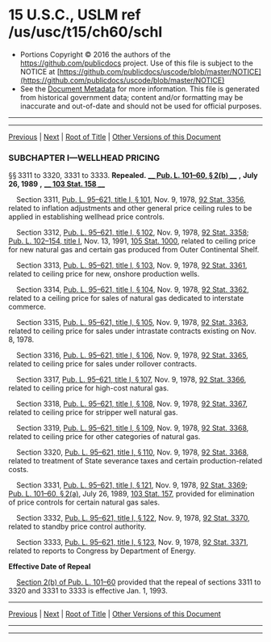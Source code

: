 ---
---

# 15 U.S.C., USLM ref /us/usc/t15/ch60/schI

* Portions Copyright © 2016 the authors of the https://github.com/publicdocs project.
  Use of this file is subject to the NOTICE at [https://github.com/publicdocs/uscode/blob/master/NOTICE](https://github.com/publicdocs/uscode/blob/master/NOTICE)
* See the [Document Metadata](././../../../../..//README.md) for more information.
  This file is generated from historical government data; content and/or formatting may be inaccurate and out-of-date and should not be used for official purposes.

----------
----------

[Previous](./../../../../..//us/usc/t15/ch60/m__us_usc_t15_s3301.md) | [Next](./../../../../..//us/usc/t15/ch60/schII/m__us_usc_t15_ch60_schII.md) | [Root of Title](./../../../../../) | [Other Versions of this Document](https://publicdocs.github.io/go/links?ns=uslm&ref=%2Fus%2Fusc%2Ft15%2Fch60%2FschI)

### SUBCHAPTER I—WELLHEAD PRICING

§§ 3311 to 3320, 3331 to 3333. __Repealed.__  __[__  __Pub. L. 101–60, § 2(b)__  __][/us/pl/101/60/s2/b]__  __,__  __July 26, 1989__  __,__  __[__  __103 Stat. 158__  __][/us/stat/103/158]__ 

    Section 3311, [Pub. L. 95–621, title I, § 101][/us/pl/95/621/s101], Nov. 9, 1978, [92 Stat. 3356][/us/stat/92/3356], related to inflation adjustments and other general price ceiling rules to be applied in establishing wellhead price controls.

    Section 3312, [Pub. L. 95–621, title I, § 102][/us/pl/95/621/s102], Nov. 9, 1978, [92 Stat. 3358][/us/stat/92/3358]; [Pub. L. 102–154, title I][/us/pl/102/154], Nov. 13, 1991, [105 Stat. 1000][/us/stat/105/1000], related to ceiling price for new natural gas and certain gas produced from Outer Continental Shelf.

    Section 3313, [Pub. L. 95–621, title I, § 103][/us/pl/95/621/s103], Nov. 9, 1978, [92 Stat. 3361][/us/stat/92/3361], related to ceiling price for new, onshore production wells.

    Section 3314, [Pub. L. 95–621, title I, § 104][/us/pl/95/621/s104], Nov. 9, 1978, [92 Stat. 3362][/us/stat/92/3362], related to a ceiling price for sales of natural gas dedicated to interstate commerce.

    Section 3315, [Pub. L. 95–621, title I, § 105][/us/pl/95/621/s105], Nov. 9, 1978, [92 Stat. 3363][/us/stat/92/3363], related to ceiling price for sales under intrastate contracts existing on Nov. 8, 1978.

    Section 3316, [Pub. L. 95–621, title I, § 106][/us/pl/95/621/s106], Nov. 9, 1978, [92 Stat. 3365][/us/stat/92/3365], related to ceiling price for sales under rollover contracts.

    Section 3317, [Pub. L. 95–621, title I, § 107][/us/pl/95/621/s107], Nov. 9, 1978, [92 Stat. 3366][/us/stat/92/3366], related to ceiling price for high-cost natural gas.

    Section 3318, [Pub. L. 95–621, title I, § 108][/us/pl/95/621/s108], Nov. 9, 1978, [92 Stat. 3367][/us/stat/92/3367], related to ceiling price for stripper well natural gas.

    Section 3319, [Pub. L. 95–621, title I, § 109][/us/pl/95/621/s109], Nov. 9, 1978, [92 Stat. 3368][/us/stat/92/3368], related to ceiling price for other categories of natural gas.

    Section 3320, [Pub. L. 95–621, title I, § 110][/us/pl/95/621/s110], Nov. 9, 1978, [92 Stat. 3368][/us/stat/92/3368], related to treatment of State severance taxes and certain production-related costs.

    Section 3331, [Pub. L. 95–621, title I, § 121][/us/pl/95/621/s121], Nov. 9, 1978, [92 Stat. 3369][/us/stat/92/3369]; [Pub. L. 101–60, § 2(a)][/us/pl/101/60/s2/a], July 26, 1989, [103 Stat. 157][/us/stat/103/157], provided for elimination of price controls for certain natural gas sales.

    Section 3332, [Pub. L. 95–621, title I, § 122][/us/pl/95/621/s122], Nov. 9, 1978, [92 Stat. 3370][/us/stat/92/3370], related to standby price control authority.

    Section 3333, [Pub. L. 95–621, title I, § 123][/us/pl/95/621/s123], Nov. 9, 1978, [92 Stat. 3371][/us/stat/92/3371], related to reports to Congress by Department of Energy.

 __Effective Date of Repeal__ 

    [Section 2(b) of Pub. L. 101–60][/us/pl/101/60/s2/b] provided that the repeal of sections 3311 to 3320 and 3331 to 3333 is effective Jan. 1, 1993.

----------

[Previous](./../../../../..//us/usc/t15/ch60/m__us_usc_t15_s3301.md) | [Next](./../../../../..//us/usc/t15/ch60/schII/m__us_usc_t15_ch60_schII.md) | [Root of Title](./../../../../../) | [Other Versions of this Document](https://publicdocs.github.io/go/links?ns=uslm&ref=%2Fus%2Fusc%2Ft15%2Fch60%2FschI)

----------
----------

[/us/pl/101/60/s2/b]: https://publicdocs.github.io/go/links?ns=uslm&ref=%2Fus%2Fpl%2F101%2F60%2Fs2%2Fb
[/us/stat/103/158]: https://publicdocs.github.io/go/links?ns=uslm&ref=%2Fus%2Fstat%2F103%2F158
[/us/pl/95/621/s101]: https://publicdocs.github.io/go/links?ns=uslm&ref=%2Fus%2Fpl%2F95%2F621%2Fs101
[/us/stat/92/3356]: https://publicdocs.github.io/go/links?ns=uslm&ref=%2Fus%2Fstat%2F92%2F3356
[/us/pl/95/621/s102]: https://publicdocs.github.io/go/links?ns=uslm&ref=%2Fus%2Fpl%2F95%2F621%2Fs102
[/us/stat/92/3358]: https://publicdocs.github.io/go/links?ns=uslm&ref=%2Fus%2Fstat%2F92%2F3358
[/us/pl/102/154]: https://publicdocs.github.io/go/links?ns=uslm&ref=%2Fus%2Fpl%2F102%2F154
[/us/stat/105/1000]: https://publicdocs.github.io/go/links?ns=uslm&ref=%2Fus%2Fstat%2F105%2F1000
[/us/pl/95/621/s103]: https://publicdocs.github.io/go/links?ns=uslm&ref=%2Fus%2Fpl%2F95%2F621%2Fs103
[/us/stat/92/3361]: https://publicdocs.github.io/go/links?ns=uslm&ref=%2Fus%2Fstat%2F92%2F3361
[/us/pl/95/621/s104]: https://publicdocs.github.io/go/links?ns=uslm&ref=%2Fus%2Fpl%2F95%2F621%2Fs104
[/us/stat/92/3362]: https://publicdocs.github.io/go/links?ns=uslm&ref=%2Fus%2Fstat%2F92%2F3362
[/us/pl/95/621/s105]: https://publicdocs.github.io/go/links?ns=uslm&ref=%2Fus%2Fpl%2F95%2F621%2Fs105
[/us/stat/92/3363]: https://publicdocs.github.io/go/links?ns=uslm&ref=%2Fus%2Fstat%2F92%2F3363
[/us/pl/95/621/s106]: https://publicdocs.github.io/go/links?ns=uslm&ref=%2Fus%2Fpl%2F95%2F621%2Fs106
[/us/stat/92/3365]: https://publicdocs.github.io/go/links?ns=uslm&ref=%2Fus%2Fstat%2F92%2F3365
[/us/pl/95/621/s107]: https://publicdocs.github.io/go/links?ns=uslm&ref=%2Fus%2Fpl%2F95%2F621%2Fs107
[/us/stat/92/3366]: https://publicdocs.github.io/go/links?ns=uslm&ref=%2Fus%2Fstat%2F92%2F3366
[/us/pl/95/621/s108]: https://publicdocs.github.io/go/links?ns=uslm&ref=%2Fus%2Fpl%2F95%2F621%2Fs108
[/us/stat/92/3367]: https://publicdocs.github.io/go/links?ns=uslm&ref=%2Fus%2Fstat%2F92%2F3367
[/us/pl/95/621/s109]: https://publicdocs.github.io/go/links?ns=uslm&ref=%2Fus%2Fpl%2F95%2F621%2Fs109
[/us/stat/92/3368]: https://publicdocs.github.io/go/links?ns=uslm&ref=%2Fus%2Fstat%2F92%2F3368
[/us/pl/95/621/s110]: https://publicdocs.github.io/go/links?ns=uslm&ref=%2Fus%2Fpl%2F95%2F621%2Fs110
[/us/stat/92/3368]: https://publicdocs.github.io/go/links?ns=uslm&ref=%2Fus%2Fstat%2F92%2F3368
[/us/pl/95/621/s121]: https://publicdocs.github.io/go/links?ns=uslm&ref=%2Fus%2Fpl%2F95%2F621%2Fs121
[/us/stat/92/3369]: https://publicdocs.github.io/go/links?ns=uslm&ref=%2Fus%2Fstat%2F92%2F3369
[/us/pl/101/60/s2/a]: https://publicdocs.github.io/go/links?ns=uslm&ref=%2Fus%2Fpl%2F101%2F60%2Fs2%2Fa
[/us/stat/103/157]: https://publicdocs.github.io/go/links?ns=uslm&ref=%2Fus%2Fstat%2F103%2F157
[/us/pl/95/621/s122]: https://publicdocs.github.io/go/links?ns=uslm&ref=%2Fus%2Fpl%2F95%2F621%2Fs122
[/us/stat/92/3370]: https://publicdocs.github.io/go/links?ns=uslm&ref=%2Fus%2Fstat%2F92%2F3370
[/us/pl/95/621/s123]: https://publicdocs.github.io/go/links?ns=uslm&ref=%2Fus%2Fpl%2F95%2F621%2Fs123
[/us/stat/92/3371]: https://publicdocs.github.io/go/links?ns=uslm&ref=%2Fus%2Fstat%2F92%2F3371
[/us/pl/101/60/s2/b]: https://publicdocs.github.io/go/links?ns=uslm&ref=%2Fus%2Fpl%2F101%2F60%2Fs2%2Fb



